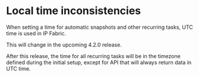 # Local time inconsistencies

When setting a time for automatic snapshots and other recurring tasks,
UTC time is used in IP Fabric.

This will change in the upcoming 4.2.0 release.

After this release, the time for all recurring tasks will be in the
timezone defined during the initial setup, except for API that will
always return data in UTC time.

